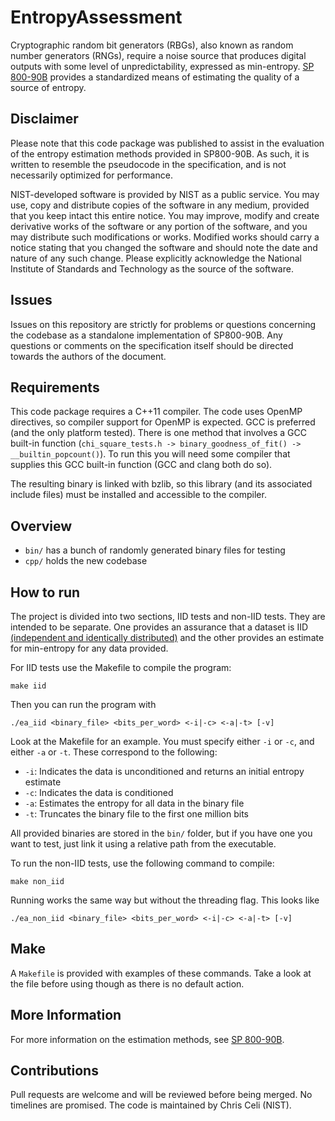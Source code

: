 # EntropyAssessment

Cryptographic random bit generators (RBGs), also known as random number generators (RNGs), require a noise source that produces digital outputs with some level of unpredictability, expressed as min-entropy. [SP 800-90B](https://nvlpubs.nist.gov/nistpubs/SpecialPublications/NIST.SP.800-90B.pdf) provides a standardized means of estimating the quality of a source of entropy.

## Disclaimer

Please note that this code package was published to assist in the evaluation of the entropy estimation methods provided in SP800-90B. As such, it is written to resemble the pseudocode in the specification, and is not necessarily optimized for performance.

NIST-developed software is provided by NIST as a public service. You may use, copy and distribute copies of the software in any medium, provided that you keep intact this entire notice. You may improve, modify and create derivative works of the software or any portion of the software, and you may distribute such modifications or works. Modified works should carry a notice stating that you changed the software and should note the date and nature of any such change. Please explicitly acknowledge the National Institute of Standards and Technology as the source of the software.

## Issues

Issues on this repository are strictly for problems or questions concerning the codebase as a standalone implementation of SP800-90B. Any questions or comments on the specification itself should be directed towards the authors of the document. 

## Requirements

This code package requires a C++11 compiler. The code uses OpenMP directives, so compiler support for OpenMP is expected. GCC is preferred (and the only platform tested). There is one method that involves a GCC built-in function (`chi_square_tests.h -> binary_goodness_of_fit() -> __builtin_popcount()`). To run this you will need some compiler that supplies this GCC built-in function (GCC and clang both do so).

The resulting binary is linked with bzlib, so this library (and its associated include files) must be installed and accessible to the compiler.

## Overview

* `bin/` has a bunch of randomly generated binary files for testing
* `cpp/` holds the new codebase

## How to run

The project is divided into two sections, IID tests and non-IID tests. They are intended to be separate. One provides an assurance that a dataset is IID [(independent and identically distributed)](https://en.wikipedia.org/wiki/Independent_and_identically_distributed_random_variables) and the other provides an estimate for min-entropy for any data provided. 

For IID tests use the Makefile to compile the program:

    make iid

Then you can run the program with

    ./ea_iid <binary_file> <bits_per_word> <-i|-c> <-a|-t> [-v]

Look at the Makefile for an example. You must specify either `-i` or `-c`, and either `-a` or `-t`. These correspond to the following:

* `-i`: Indicates the data is unconditioned and returns an initial entropy estimate
* `-c`: Indicates the data is conditioned
* `-a`: Estimates the entropy for all data in the binary file
* `-t`: Truncates the binary file to the first one million bits

All provided binaries are stored in the `bin/` folder, but if you have one you want to test, just link it using a relative path from the executable.

To run the non-IID tests, use the following command to compile:

    make non_iid

Running works the same way but without the threading flag. This looks like

	./ea_non_iid <binary_file> <bits_per_word> <-i|-c> <-a|-t> [-v]

## Make

A `Makefile` is provided with examples of these commands. Take a look at the file before using though as there is no default action.

## More Information

For more information on the estimation methods, see [SP 800-90B](https://nvlpubs.nist.gov/nistpubs/SpecialPublications/NIST.SP.800-90B.pdf).

## Contributions

Pull requests are welcome and will be reviewed before being merged. No timelines are promised. The code is maintained by Chris Celi (NIST).
